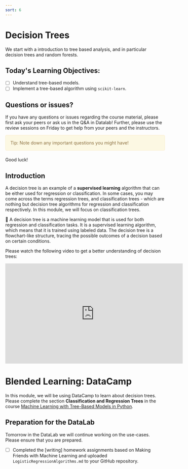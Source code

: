 ```yaml
---
sort: 6
---
```


# Decision Trees

We start with a introduction to tree based analysis, and in particular decision trees and random forests.

## Today's Learning Objectives:

- [ ] Understand tree-based models.
- [ ] Implement a tree-based algorithm using ```scikit-learn```.

## Questions or issues?
If you have any questions or issues regarding the course material, please first ask your peers or ask us in the Q&A in Datalab! Further, please use the review sessions on Friday to get help from your peers and the instructors.

<div style="padding: 15px; border: 1px solid transparent; border-color: transparent; margin-bottom: 20px; border-radius: 4px; color: #8a6d3b;; background-color: #fcf8e3; border-color: #faebcc;">
Tip: Note down any important questions you might have!
 </div>

Good luck!


## Introduction

A decision tree is an example of a **supervised learning** algorithm that can be either used for regression or classification. In some cases, you may come across the terms regression trees, and classification trees - which are nothing but decision tree algorithms for regression and classification respectively. In this module, we will focus on classification trees.

:bell: A decision tree is a machine learning model that is used for both regression and classification tasks. It is a supervised learning algorithm, which means that it is trained using labeled data. The decision tree is a flowchart-like structure, tracing the possible outcomes of a decision based on certain conditions. 

Please watch the following video to get a better understanding of decision trees:

<iframe width="560" height="315" src="https://www.youtube.com/embed/pq4c0y_kvA0" title="YouTube video player" frameborder="0" allow="accelerometer; autoplay; clipboard-write; encrypted-media; gyroscope; picture-in-picture" allowfullscreen></iframe>


# Blended Learning: DataCamp

In this module, we will be using DataCamp to learn about decision trees. Please complete the section **Classification and Regression Trees** in the course [Machine Learning with Tree-Based Models in Python](https://app.datacamp.com/learn/courses/machine-learning-with-tree-based-models-in-python).


## Preparation for the DataLab

Tomorrow in the DataLab we will continue working on the use-cases. Please ensure that you are prepared.

- [ ] Completed the [writing] homework assignments based on Making Friends with Machine Learning and uploaded ``````LogisticRegressionAlgorithms.md`````` to your GitHub repository.
